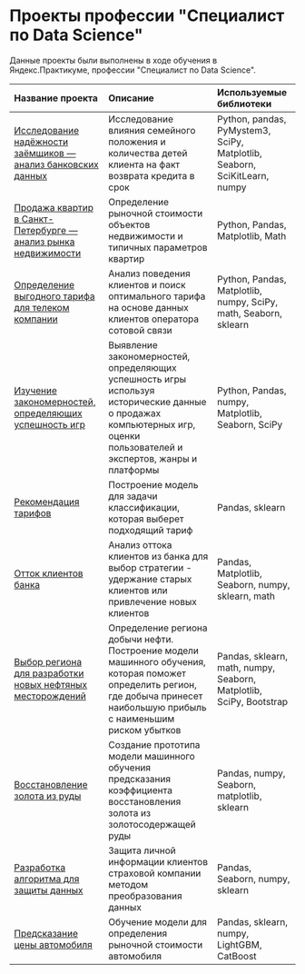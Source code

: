 # Проекты профессии "Специалист по Data Science"

Данные проекты были выполнены в ходе обучения в Яндекс.Практикуме, профессии "Специалист по Data Science".

| Название проекта | Описание | Используемые библиотеки | 
| :---------------------- | :---------------------- | :---------------------- |
| [Исследование надёжности заёмщиков — анализ банковских данных](https://github.com/nekostrol/Projects/tree/main/01%20-%20%D0%9F%D1%80%D0%B5%D0%B4%D0%BE%D0%B1%D1%80%D0%B0%D0%B1%D0%BE%D1%82%D0%BA%D0%B0%20%D0%B4%D0%B0%D0%BD%D0%BD%D1%8B%D1%85) | Исследование влияния семейного положения и количества детей клиента на факт возврата кредита в срок| Python, pandas, PyMystem3, SciPy, Matplotlib, Seaborn, SciKitLearn, numpy |
| [Продажа квартир в Санкт-Петербурге — анализ рынка недвижимости](https://github.com/nekostrol/Projects/tree/main/02) | Определение рыночной стоимости объектов недвижимости и типичных параметров квартир | Python, Pandas, Matplotlib, Math |
| [Определение выгодного тарифа для телеком компании](https://github.com/nekostrol/Projects/tree/main/03) | Анализ поведения клиентов и поиск оптимального тарифа на основе данных клиентов оператора сотовой связи | Python, Pandas, Matplotlib, numpy, SciPy, math, Seaborn, sklearn |
| [Изучение закономерностей, определяющих успешность игр](https://github.com/nekostrol/Projects/tree/main/04) | Выявление закономерностей, определяющих успешность игры используя исторические данные о продажах компьютерных игр, оценки пользователей и экспертов, жанры и платформы | Python, Pandas, numpy, Matplotlib, Seaborn, SciPy |
| [Рекомендация тарифов](https://github.com/nekostrol/Projects/tree/main/05) | Построение модель для задачи классификации, которая выберет подходящий тариф | Pandas, sklearn |
| [Отток клиентов банка](https://github.com/nekostrol/Projects/tree/main/06) | Анализ оттока клиентов из банка для выбор стратегии - удержание старых клиентов или привлечение новых клиентов | Pandas, Matplotlib, Seaborn, numpy, sklearn, math |
| [Выбор региона для разработки новых нефтяных месторождений](https://github.com/nekostrol/Projects/tree/main/07) | Определение региона добычи нефти. Построение модели машинного обучения, которая поможет определить регион, где добыча принесет наибольшую прибыль с наименьшим риском убытков | Pandas, sklearn, math, numpy, Seaborn, Matplotlib, SciPy, Bootstrap |
| [Восстановление золота из руды](https://github.com/nekostrol/Projects/tree/main/08) | Создание прототипа модели машинного обучения предсказания коэффициента восстановления золота из золотосодержащей руды | Pandas, numpy, Seaborn, matplotlib, sklearn |
| [Разработка алгоритма для защиты данных](https://github.com/nekostrol/Projects/tree/main/09) | Защита личной информации клиентов страховой компании методом преобразования данных | Pandas, Seaborn, numpy, sklearn |
| [Предсказание цены автомобиля](https://github.com/nekostrol/Projects/tree/main/10) | Обучение модели для определения рыночной стоимости автомобиля | Pandas, sklearn, numpy, LightGBM, CatBoost |
